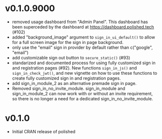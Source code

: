 # v0.1.0.9000

- removed usage dashboard from "Admin Panel".  This dashboard has been superceded by the dashboard at
https://dashboard.polished.tech (#102)
- added "background_image" argument to `sign_in_ui_default()` to allow for a full screen image for the sign in page background. 
- only use the "email" sign in provider by default rather than c("google", "email")
- add customizable sign out button to `secure_static()` (#93)
- standarized and documented process for using fully customized sign in and registration pages (#92).  New functions `sign_in_js()` and `sign_in_check_jwt()`, and new vignette on how to use these functions to create fully customized sign in and registration pages.
- add sign_in_module_2 as an alternative premade sign in page.
- Removed sign_in_no_invite_module.  sign_in_module and sign_in_module_2 can now work with or without an invite requirement, so there is no longer a need for a dedicated sign_in_no_invite_module.


# v0.1.0

- Initial CRAN release of polished
